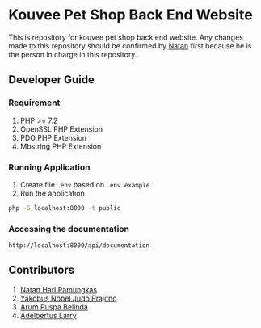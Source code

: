 # Kouvee Pet Shop Back End Website

This is repository for kouvee pet shop back end website. Any changes made to this repository should be confirmed by [Natan](https://github.com/natanhp) first because he is the person in charge in this repository.

## Developer Guide
### Requirement
1. PHP >= 7.2
2. OpenSSL PHP Extension
3. PDO PHP Extension
4. Mbstring PHP Extension

### Running Application
1. Create file `.env` based on `.env.example`
2. Run the application
```bash
php -S localhost:8000 -t public
```
### Accessing the documentation
```
http://localhost:8000/api/documentation
```
## Contributors
1. [Natan Hari Pamungkas](https://github.com/natanhp)
2. [Yakobus Nobel Judo Prajitno](https://github.com/YakobusNobels)
3. [Arum Puspa Belinda](https://github.com/arumbelinda)
4. [Adelbertus Larry](https://github.com/L4rryToru4n)
